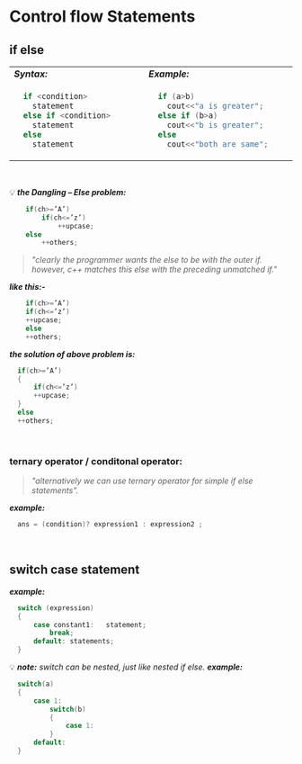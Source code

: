 # Control flow Statements

## if else 
<table>
<tr>
<td width="300"><b><em> Syntax: </em></b></td> <td width="300"><b><em> Example: </em></b></td>
</tr>
<tr>
<td>
  
```C++
  if <condition>
    statement
  else if <condition>
    statement
  else
    statement
```
</td>
<td>

```C++
  if (a>b)
    cout<<"a is greater";
  else if (b>a)
    cout<<"b is greater";
  else
    cout<<"both are same";
```
</td>
</tr>
</table>
  
<br/>

💡 ***the Dangling – Else problem:*** 
```C++
    if(ch>=’A’)
        if(ch<=’z’)
            ++upcase;
    else
        ++others;
```
>_"clearly the programmer wants the else to be with the outer if. 
<br/>however, c++ matches this else with the preceding unmatched if."_

***like this:-***
```C++
	if(ch>=’A’)
	if(ch<=’z’)
	++upcase;
	else
	++others;

``` 

***the solution of above problem is:***
```C++
  if(ch>=’A’)
  {
      if(ch<=’z’)
      ++upcase;
  }
  else
  ++others;
```

<br/>
  
### ternary operator /	 conditonal operator:
>_"alternatively we can use ternary operator for simple if else statements"._

***example:***
```C++
  ans = (condition)? expression1 : expression2 ;
```

<br/>
  
## switch case statement
***example:***
```C++  
  switch (expression)
  {
      case constant1:	statement;
          break;
      default: statements;
  }
```  
💡 ***note:*** _switch can be nested, just like nested if else._
***example:***
```C++
  switch(a)
  {	
      case 1: 	   
          switch(b)
          {	
              case 1:
          }
      default:	
  }
```



  
  
